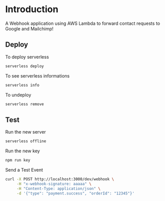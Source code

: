 # Introduction
A Webhook application using AWS Lambda to forward contact requests to Google and Mailchimp!
## Deploy
To deploy serverless
```bash
serverless deploy
```
To see serverless informations
```bash
serverless info
```
To undeploy
```bash
serverless remove
```
## Test
Run the new server
```bash
serverless offline
```
Run the new key
```bash
npm run key
```
Send a Test Event
```bash
curl -X POST http://localhost:3000/dev/webhook \
     -H "x-webhook-signature: aaaaa" \
     -H "Content-Type: application/json" \
     -d '{"type": "payment.success", "orderId": "12345"}'
```